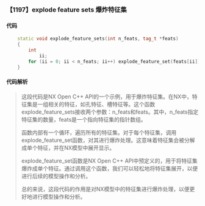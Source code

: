 ### 【1197】explode feature sets 爆炸特征集

#### 代码

```cpp
    static void explode_feature_sets(int n_feats, tag_t *feats)  
    {  
        int  
            ii;  
        for (ii = 0; ii < n_feats; ii++) explode_feature_set(feats[ii]);  
    }

```

#### 代码解析

> 这段代码是NX Open C++ API的一个示例，用于爆炸特征集。在NX中，特征集是一组相关的特征，如孔特征、槽特征等。这个函数explode_feature_sets接收两个参数：n_feats和feats。其中，n_feats指定特征集的数量，feats是一个指向特征集的指针数组。
>
> 函数内部有一个循环，遍历所有的特征集。对于每个特征集，调用explode_feature_set函数，对其进行爆炸处理。这意味着特征集会被分解成单个特征，并在NX模型中展开显示。
>
> explode_feature_set函数是NX Open C++ API中预定义的，用于将特征集爆炸成单个特征。通过调用这个函数，我们可以轻松地将特征集展开，以便进行后续的模型操作和分析。
>
> 总的来说，这段代码的作用是对NX模型中的特征集进行爆炸处理，以便更好地进行模型操作和分析。
>
